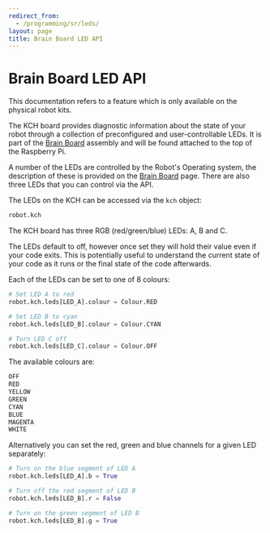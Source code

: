 ```yaml
---
redirect_from:
  - /programming/sr/leds/
layout: page
title: Brain Board LED API
---
```


Brain Board LED API
===================

<div class="info">
  This documentation refers to a feature which is only available on the physical robot kits.
</div>

The KCH board provides diagnostic information about the state of your robot through a collection of preconfigured and user-controllable LEDs.
It is part of the [Brain Board](/docs/kit/brain_board) assembly and will be found attached to the top of the Raspberry Pi.

A number of the LEDs are controlled by the Robot's Operating system, the description of these is provided on the [Brain Board](/docs/kit/brain_board) page.
There are also three LEDs that you can control via the API.

The LEDs on the KCH can be accessed via the `kch` object:

~~~~~ python
robot.kch
~~~~~

The KCH board has three RGB (red/green/blue) LEDs: A, B and C.

The LEDs default to off, however once set they will hold their value even if your code exits.
This is potentially useful to understand the current state of your code as it runs or the final state of the code afterwards.

Each of the LEDs can be set to one of 8 colours:

~~~~~ python
# Set LED A to red
robot.kch.leds[LED_A].colour = Colour.RED

# Set LED B to cyan
robot.kch.leds[LED_B].colour = Colour.CYAN

# Turn LED C off
robot.kch.leds[LED_C].colour = Colour.OFF
~~~~~

The available colours are:

~~~~~ python
OFF
RED
YELLOW
GREEN
CYAN
BLUE
MAGENTA
WHITE
~~~~~

Alternatively you can set the red, green and blue channels for a given LED separately:

~~~~~ python
# Turn on the blue segment of LED A
robot.kch.leds[LED_A].b = True

# Turn off the red segment of LED B
robot.kch.leds[LED_B].r = False

# Turn on the green segment of LED B
robot.kch.leds[LED_B].g = True
~~~~~

